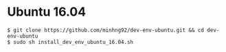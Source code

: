 # Ubuntu 16.04

```
$ git clone https://github.com/minhng92/dev-env-ubuntu.git && cd dev-env-ubuntu
$ sudo sh install_dev_env_ubuntu_16.04.sh
```
